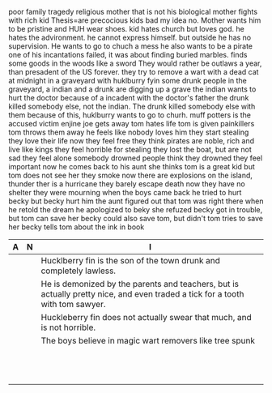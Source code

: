 <p>
poor family
tragedy
religious mother that is not his biological mother
fights with rich kid
Thesis=are precocious kids bad
my idea no.
Mother wants him to be pristine and HUH wear shoes.
kid hates church but loves god.
he hates the advironment. 
he cannot express himself.
but outside he has no supervision.
He wants to go to chuch a mess
he also wants to be a pirate
one of his incantations failed, it was about finding buried marbles.
finds some goods in the woods
like a sword
They would rather be outlaws a year, than presadent of the US forever.
they try to remove a wart with a dead cat at midnight in a graveyard with huklburry fyin
some drunk people in the graveyard, a indian and a drunk are digging up a grave
the indian wants to hurt the doctor because of a incadent with the doctor's father
the drunk killed somebody else, not the indian. The drunk killed somebody else with them
because of this, huklburry wants to go to churh. 
muff potters is the accused victim
enjine joe gets away
tom hates life
tom is given painkillers
tom throws them away
he feels like nobody loves him
they start stealing
they love their life now
they feel free
they think pirates are noble, rich and live like kings
they feel horrible for stealing
they lost the boat, but are not sad
they feel alone
somebody drowned
people think they drowned
they feel important now
he comes back to his aunt 
she thinks tom is a great kid
but tom does not see her
they smoke now
there are explosions on the island, thunder
ther is a hurricane
they barely escape death
now they have no shelter
they were mourning when the boys came back
he tried to hurt becky but becky hurt him
the aunt figured out that tom was right there when he retold the dream
he apologized to beky
she refuzed
becky got in trouble, but tom can save her
becky could also save tom, but didn't
tom tries to save her
becky tells tom about the ink in book 
</p>

|                      A                           |                       N                          |                            I                     |
|--------------------------------------------------|--------------------------------------------------|--------------------------------------------------|
|                                                  |                                                  | Hucklberry fin is the son of the town drunk and completely lawless. |
|                                                  |                                                  | He is demonized by the parents and teachers, but is actually pretty nice, and even traded a tick for a tooth with tom sawyer. |
|                                                  |                                                  | Huckleberry fin does not actually swear that much, and is not horrible. 
|                                                  |                                                  | The boys believe in magic wart removers like tree spunk | 
|                                                  |                                                  |                                                  |
|                                                  |                                                  |                                                  |
|                                                  |                                                  |                                                  |
|                                                  |                                                  |                                                  |
|                                                  |                                                  |                                                  |
|                                                  |                                                  |                                                  |
|                                                  |                                                  |                                                  |
|                                                  |                                                  |                                                  |
|                                                  |                                                  |                                                  |
|                                                  |                                                  |                                                  |
|                                                  |                                                  |                                                  |
|                                                  |                                                  |                                                  |
